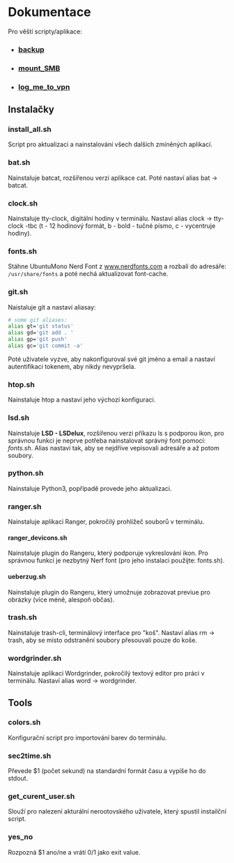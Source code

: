 
# Dokumentace
Pro věští scripty/aplikace:
* ### [backup](backup.md) 
* ### [mount_SMB](mount_SMB.md)
* ### [log_me_to_vpn](log_me_to_vpn.md)

## Instalačky

### install_all.sh
Script pro aktualizaci a nainstalování všech dalších zmíněných aplikací.

### bat.sh

Nainstaluje batcat, rozšířenou verzi aplikace cat. Poté nastaví alias bat -> batcat.

### clock.sh

Nainstaluje tty-clock, digitální hodiny v terminálu. Nastaví alias clock -> tty-clock -tbc (t - 12 hodinový formát, b - bold - tučné písmo, c - vycentruje hodiny).

### fonts.sh

Stáhne UbuntuMono Nerd Font z www.nerdfonts.com a rozbalí do adresáře: `/usr/share/fonts` a poté nechá aktualizovat font-cache.

### git.sh

Naistaluje git a nastaví aliasay:
```BASH
# some git aliases:
alias gt='git status'
alias gd='git add . '
alias gp='git push'
alias gc='git commit -a'
```
Poté uživatele vyzve, aby nakonfiguroval své git jméno a email a nastaví autentifikaci tokenem, aby nikdy nevypršela.

### htop.sh
Nainstaluje htop a nastaví jeho výchozí konfiguraci.

### lsd.sh
Nainstaluje **LSD - LSDelux**, rozšířenou verzi příkazu ls s podporou ikon, pro správnou funkci je neprve potřeba nainstalovat správný font pomocí: *fonts.sh*. Alias nastaví tak, aby se nejdříve vepisovali adresáře a až potom soubory.

### python.sh
Nainstaluje Python3, popřípadě provede jeho aktualizaci.

### ranger.sh
Nainstaluje aplikaci Ranger, pokročilý prohlížeč souborů v terminálu.

#### ranger_devicons.sh
Nainstaluje plugin do Rangeru, který podporuje vykreslování ikon. Pro správnou funkci je nezbytný Nerf font (pro jeho instalaci použijte: fonts.sh).

#### ueberzug.sh
Nainstaluje plugin do Rangeru, který umožnuje zobrazovat previue pro obrázky (více méně, alespoň občas).

### trash.sh
Nainstaluje trash-cli, terminálový interface pro "koš". Nastaví alias rm -> trash, aby se místo odstranění soubory přesouvali pouze do koše.

### wordgrinder.sh
Nainstaluje aplikaci Wordgrinder, pokročilý textový editor pro práci v terminálu. Nastaví alias word -> wordgrinder.

## Tools

### colors.sh

Konfigurační script pro importování barev do terminálu. 

### sec2time.sh
Převede $1 (počet sekund) na standardní formát času a vypíše ho do stdout.

### get_curent_user.sh

Slouží pro nalezení akturální nerootovského uživatele, který spustil instailční script.

### yes_no

Rozpozná $1 ano/ne a vrátí 0/1 jako exit value.
